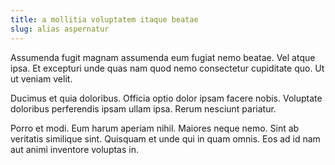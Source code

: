 ```yaml
---
title: a mollitia voluptatem itaque beatae
slug: alias aspernatur
---
```


Assumenda fugit magnam assumenda eum fugiat nemo beatae. Vel atque ipsa. Et excepturi unde quas nam quod nemo consectetur cupiditate quo. Ut ut veniam velit.

Ducimus et quia doloribus. Officia optio dolor ipsam facere nobis. Voluptate doloribus perferendis ipsam ullam ipsa. Rerum nesciunt pariatur.

Porro et modi. Eum harum aperiam nihil. Maiores neque nemo. Sint ab veritatis similique sint. Quisquam et unde qui in quam omnis. Eos ad id nam aut animi inventore voluptas in.
